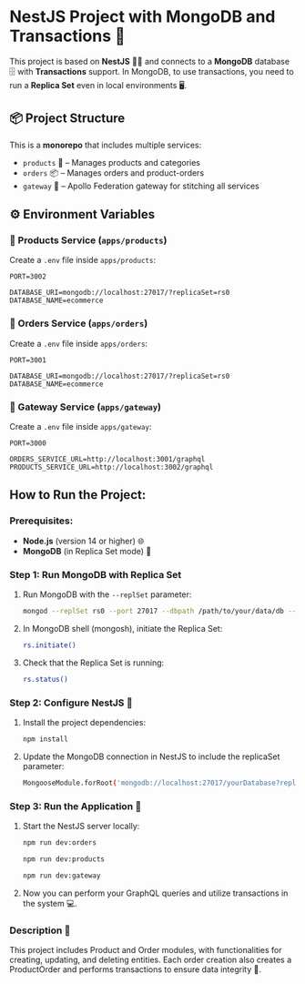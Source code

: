 # NestJS Project with MongoDB and Transactions 🚀

This project is based on **NestJS** 🐱‍🏍 and connects to a **MongoDB** database 🗄️ with **Transactions** support. In MongoDB, to use transactions, you need to run a **Replica Set** even in local environments 🖥️.

## 📦 Project Structure

This is a **monorepo** that includes multiple services:

- `products` 🛒 – Manages products and categories
- `orders` 📦 – Manages orders and product-orders
- `gateway` 🌉 – Apollo Federation gateway for stitching all services

## ⚙️ Environment Variables

### 🔹 Products Service (`apps/products`)

Create a `.env` file inside `apps/products`:

```env
PORT=3002

DATABASE_URI=mongodb://localhost:27017/?replicaSet=rs0
DATABASE_NAME=ecommerce
```

### 🔹 Orders Service (`apps/orders`)

Create a `.env` file inside `apps/orders`:

```env
PORT=3001

DATABASE_URI=mongodb://localhost:27017/?replicaSet=rs0
DATABASE_NAME=ecommerce
```

### 🔹 Gateway Service (`apps/gateway`)

Create a `.env` file inside `apps/gateway`:

```env
PORT=3000

ORDERS_SERVICE_URL=http://localhost:3001/graphql
PRODUCTS_SERVICE_URL=http://localhost:3002/graphql
```

## How to Run the Project:

### Prerequisites:

- **Node.js** (version 14 or higher) 🌐
- **MongoDB** (in Replica Set mode) 🔧

### Step 1: Run MongoDB with Replica Set

1. Run MongoDB with the `--replSet` parameter:

   ```bash
   mongod --replSet rs0 --port 27017 --dbpath /path/to/your/data/db --bind_ip 127.0.0.1
   ```

2. In MongoDB shell (mongosh), initiate the Replica Set:

   ```bash
   rs.initiate()
   ```

3. Check that the Replica Set is running:
   ```bash
   rs.status()
   ```

### Step 2: Configure NestJS 🔧

1. Install the project dependencies:

   ```bash
   npm install
   ```

2. Update the MongoDB connection in NestJS to include the replicaSet parameter:
   ```bash
   MongooseModule.forRoot('mongodb://localhost:27017/yourDatabase?replicaSet=rs0')
   ```

### Step 3: Run the Application 🚀

1. Start the NestJS server locally:

   ```bash
   npm run dev:orders
   ```

   ```bash
   npm run dev:products
   ```

   ```bash
   npm run dev:gateway
   ```

2. Now you can perform your GraphQL queries and utilize transactions in the system 💻.

### Description 📜

This project includes Product and Order modules, with functionalities for creating, updating, and deleting entities. Each order creation also creates a ProductOrder and performs transactions to ensure data integrity 💪.
